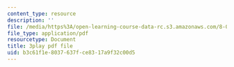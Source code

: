 ```yaml
---
content_type: resource
description: ''
file: /media/https%3A/open-learning-course-data-rc.s3.amazonaws.com/8-04-quantum-physics-i-spring-2016/b3c61f1e8037637fce8317a9f32c00d5_Ot9OjT34gkA.pdf
file_type: application/pdf
resourcetype: Document
title: 3play pdf file
uid: b3c61f1e-8037-637f-ce83-17a9f32c00d5
---
```

